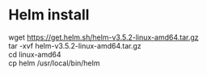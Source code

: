 # Helm install 
wget https://get.helm.sh/helm-v3.5.2-linux-amd64.tar.gz  
tar -xvf helm-v3.5.2-linux-amd64.tar.gz  
cd linux-amd64  
cp helm /usr/local/bin/helm
